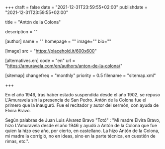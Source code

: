+++
draft = false
date = "2021-12-31T23:59:55+02:00"
publishdate = "2021-12-31T23:59:55+02:00"

title = "Antón de la Colona"

description = ""

[author]
    name = ""
    homepage = ""
    image=""
    bio=""

[image]
    src = "https://placehold.it/600x600"

[alternatives.en]
    code = "en"
    url = "https://amuravela.com/en/authors/anton-de-la-colona/"

[sitemap]
  changefreq = "monthly"
  priority = 0.5
  filename = "sitemap.xml"

+++

En el año 1946, tras haber estado suspendida desde el año 1902, se repuso L'Amuravela sin la presencia de San Pedro. Antón de la Colona fue el primero que la inauguró. Fue el recitador y autor del sermón, con ayuda de Elvira Bravo.

Según palabras de Juan Luis Alvarez Bravo "Totó" : "Mi madre Elvira Bravo, hizo L'Amuravela desde el año 1946 y ayudó a Antón de la Colona que fue quien la hizo ese año, por cierto, en castellano. La hizo Antón de la Colona, mi madre la corrigió, no en ideas, sino en la parte técnica, en cuestión de rimas, etc.".